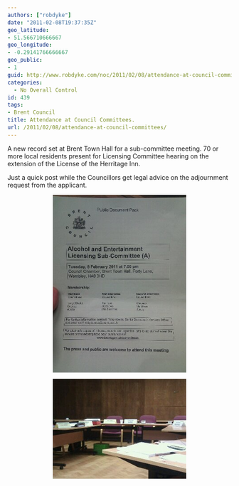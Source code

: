 ```yaml
---
authors: ["robdyke"]
date: "2011-02-08T19:37:35Z"
geo_latitude:
- 51.566710666667
geo_longitude:
- -0.29141766666667
geo_public:
- 1
guid: http://www.robdyke.com/noc/2011/02/08/attendance-at-council-committees/
categories:
  - No Overall Control
id: 439
tags:
- Brent Council
title: Attendance at Council Committees.
url: /2011/02/08/attendance-at-council-committees/
---
```

A new record set at Brent Town Hall for a sub-committee meeting. 70 or more local residents present for Licensing Committee hearing on the extension of the License of the Herritage Inn.

Just a quick post while the Councillors get legal advice on the adjournment request from the applicant.

<a alt="image" href="/pubfiles/2011/02/wpid-IMG_20110208_1913411.jpg"><img style="display:block;margin-right:auto;margin-left:auto;" alt="image" src="/pubfiles/2011/02/wpid-IMG_20110208_191341.jpg" /></a>
  
<a alt="image" href="/pubfiles/2011/02/wpid-12971937684821.jpg"><img style="display:block;margin-right:auto;margin-left:auto;" alt="image" src="/pubfiles/2011/02/wpid-1297193768482.jpg" /></a>